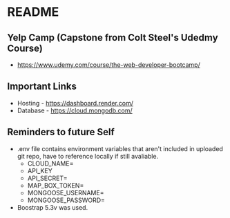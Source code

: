 # README

## Yelp Camp (Capstone from Colt Steel's Udedmy Course)
* https://www.udemy.com/course/the-web-developer-bootcamp/
## Important Links
* Hosting - https://dashboard.render.com/
* Database - https://cloud.mongodb.com/
## Reminders to future Self
* .env file contains environment variables that aren't included in uploaded git repo, have to reference locally if still avaliable.
  * CLOUD_NAME=
  * API_KEY
  * API_SECRET=
  * MAP_BOX_TOKEN=
  * MONGOOSE_USERNAME=
  * MONGOOSE_PASSWORD=
* Boostrap 5.3v was used.